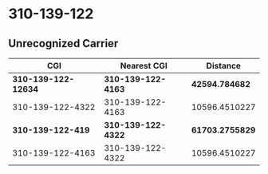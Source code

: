 # 310-139-122
## Unrecognized Carrier


| CGI | Nearest CGI | Distance |
|-----|-------------|----------|
| **310-139-122-12634** | **310-139-122-4163** | **42594.784682** |
| 310-139-122-4322 | 310-139-122-4163 | 10596.4510227 |
| **310-139-122-419** | **310-139-122-4322** | **61703.2755829** |
| 310-139-122-4163 | 310-139-122-4322 | 10596.4510227 |
